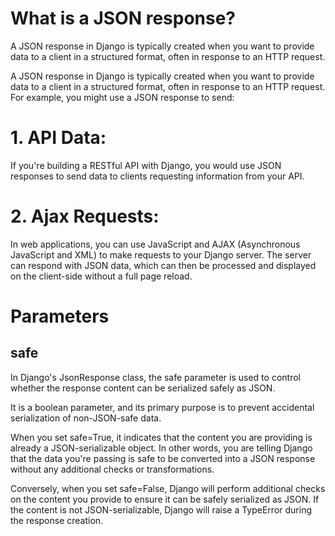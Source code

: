 # What is a JSON response?

A JSON response in Django is typically created when you want to provide data to a client in a structured format, often in response to an HTTP request. 

A JSON response in Django is typically created when you want to provide data to a client in a structured format, often in response to an HTTP request. For example, you might use a JSON response to send:

# 1. API Data:

If you're building a RESTful API with Django, you would use JSON responses to send data to clients requesting information from your API.

# 2. Ajax Requests:

In web applications, you can use JavaScript and AJAX (Asynchronous JavaScript and XML) to make requests to your Django server. The server can respond with JSON data, which can then be processed and displayed on the client-side without a full page reload.

# Parameters

## safe
In Django's JsonResponse class, the safe parameter is used to control whether the response content can be serialized safely as JSON. 

It is a boolean parameter, and its primary purpose is to prevent accidental serialization of non-JSON-safe data.

When you set safe=True, it indicates that the content you are providing is already a JSON-serializable object. In other words, you are telling Django that the data you're passing is safe to be converted into a JSON response without any additional checks or transformations.

Conversely, when you set safe=False, Django will perform additional checks on the content you provide to ensure it can be safely serialized as JSON. If the content is not JSON-serializable, Django will raise a TypeError during the response creation.